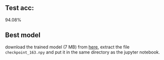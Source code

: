## Test acc: 
94.08%
## Best model
download the trained model (7 MB) from [here](https://drive.google.com/file/d/1A57BM53_64fKHRWw5VkOSrR4KV1t82Rk/view?usp=sharing), extract the file `checkpoint_163.npy` and put it in the same directory as the jupyter notebook.
